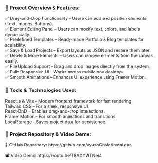 <h3>🔹 Project Overview & Features:</h3> 
✅ Drag-and-Drop Functionality – Users can add and position elements (Text, Images, Buttons).<br>
✅ Element Editing Panel – Users can modify text, colors, and labels dynamically.<br>
✅ Predefined Templates – Ready-made Portfolio & Blog templates for scalability.<br>
✅ Save & Load Projects – Export layouts as JSON and restore them later.<br>
✅ Delete & Move Elements – Users can remove elements from the canvas easily.<br>
✅ File Upload Support – Drag and drop images directly from the system.<br>
✅ Fully Responsive UI – Works across mobile and desktop.<br>
✅ Smooth Animations – Enhances UI experience using Framer Motion.<br>

<h3> 🔹 Tools & Technologies Used:</h3>
React.js & Vite – Modern frontend framework for fast rendering.<br>
Tailwind CSS – For a sleek, responsive UI.<br>
React-DnD – Enables drag-and-drop interactions.<br>
Framer Motion – For smooth animations and transitions.<br>
LocalStorage – Saves project data for persistence.<br>

<h3>🔹 Project Repository & Video Demo:</h3> 
📂 GitHub Repository: https://github.com/AyushGhole/InstaLabs<br><br>
📽 Video Demo: https://youtu.be/T8AXYWTNei4
